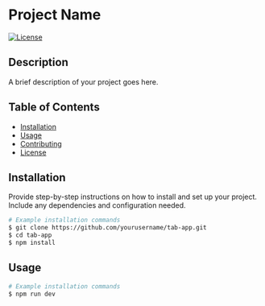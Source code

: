 # Project Name

[![License](https://img.shields.io/badge/license-MIT-blue.svg)](LICENSE)

## Description

A brief description of your project goes here.

## Table of Contents

- [Installation](#installation)
- [Usage](#usage)
- [Contributing](#contributing)
- [License](#license)

## Installation

Provide step-by-step instructions on how to install and set up your project. Include any dependencies and configuration needed.

```bash
# Example installation commands
$ git clone https://github.com/yourusername/tab-app.git
$ cd tab-app
$ npm install
```

## Usage

```bash
# Example installation commands
$ npm run dev

```
